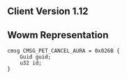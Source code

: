 ## Client Version 1.12

## Wowm Representation
```rust,ignore
cmsg CMSG_PET_CANCEL_AURA = 0x026B {
    Guid guid;    
    u32 id;    
}

```
